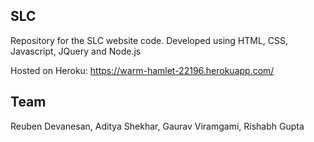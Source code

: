 ## SLC

Repository for the SLC website code. Developed using HTML, CSS, Javascript, JQuery and Node.js

Hosted on Heroku: https://warm-hamlet-22196.herokuapp.com/

## Team

Reuben Devanesan, Aditya Shekhar, Gaurav Viramgami, Rishabh Gupta
